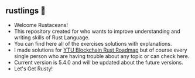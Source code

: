 ## rustlings 🦀
* Welcome Rustaceans!
* This repository created for who wants to improve understanding and writing skills of Rust Language.
* You can find here all of the exercises solutions with explanations.
* I made solutions for [YTU Blockchain Rust Roadmap](https://github.com/YTU-BLOCKCHAIN/Developers-Roadmap/blob/main/Rust-Roadmap.md) but of course every single person who are having trouble about any topic or can check here.
* Current version is 5.4.0 and will be updated about the future versions.
* Let's Get Rusty!
